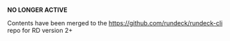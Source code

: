 **NO LONGER ACTIVE**

Contents have been merged to the <https://github.com/rundeck/rundeck-cli> repo for RD version 2+
